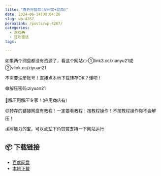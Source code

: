 ```yaml
---
title: "春色狩猎祭[奥利文+昆西]"
date: 2024-06-14T08:04:26
slug: wp-4267
permalink: /posts/wp-4267/
categories:
  - 游戏🎮
  - 狂欢蜜话
tags:

---
```


如果两个网盘都没有资源了，看这个网站👉①link3.cc/xianyu21或②vlink.cc/ziyuan21

不需要注册账号！直接点本地下载转存OK？懂吧！

🟢解压密码:ziyuan21

🔵解压用解压专家！(应用商店有)

🟡转存的链接网盘有教程！一定要看教程！按教程操作！不按教程操作你不会解压！

💰🈶能力的宝，可以点左下角赞赏支持一下网站运行

## 📦 下载链接
- [百度网盘](https://blziyuan21.com/pay-download/4267?key=263c00e561&down_id=0)
- [本地下载](https://blziyuan21.com/pay-download/4267?key=263c00e561&down_id=1)

